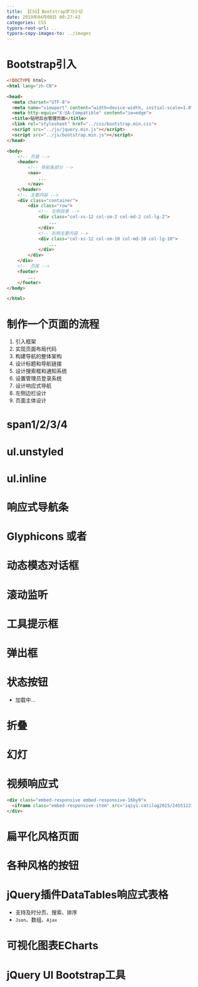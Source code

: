 ```yaml
---
title: 【CSS】Bootstrap学习小记
date: 2019年04月08日 00:27:43
categories: CSS
typora-root-url: ..
typora-copy-images-to: ../images
---
```


# Bootstrap引入
```html
<!DOCTYPE html>
<html lang="zh-CN">

<head>
  <meta charset="UTF-8">
  <meta name="viewport" content="width=device-width, initial-scale=1.0">
  <meta http-equiv="X-UA-Compatible" content="ie=edge">
  <title>贴吧后台管理页面</title>
  <link rel="stylesheet" href="../css/bootstrap.min.css">
  <script src="../js/jquery.min.js"></script>
  <script src="../js/bootstrap.min.js"></script>
</head>

<body>
    <!-- 页眉 -->
    <header>
        <!-- 导航条部分 -->
        <nav>
            ...
        </nav>
    </header>
    <!-- 主要内容 -->
    <div class="container">
        <div class="row">
            <!-- 左侧目录 -->
            <div class="col-xs-12 col-sm-2 col-md-2 col-lg-2">
                ...
            </div>
            <!-- 右侧主要内容 -->
            <div class="col-xs-12 col-sm-10 col-md-10 col-lg-10">
                ...
            </div>
        </div>
    </div>
    <!-- 页尾 -->
    <footer>
        ...
    </footer>
</body>

</html>
```

# 制作一个页面的流程
1. 引入框架
1. 实现页面布局代码
1. 构建导航的整体架构
1. 设计标题和导航链接
1. 设计搜索框和通知系统
1. 设置管理员登录系统
1. 设计响应式导航
1. 左侧边栏设计
1. 页面主体设计

# span1/2/3/4

# ul.unstyled

# ul.inline

# 响应式导航条

# Glyphicons <span>或者<a>

# 动态模态对话框

# 滚动监听

# 工具提示框

# 弹出框

# 状态按钮
- 加载中...

# 折叠

# 幻灯

# 视频响应式
```html
<div class="embed-responsive embed-responsive-16by9">
  <iframe class="embed-responsive-item" src="iqiyi.catilog2015/24551221.swf"></iframe>
</div>
```

# 扁平化风格页面

# 各种风格的按钮

# jQuery插件DataTables响应式表格
- 支持及时分页、搜索、排序
- `Json`、数组、`Ajax`

# 可视化图表ECharts

# jQuery UI Bootstrap工具

